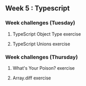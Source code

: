 ## Week 5 : Typescript

### Week challenges (Tuesday) 

1. TypeScript Object Type exercise







2. TypeScript Unions exercise


### Week challenges (Thursday)

1. What's Your Poison? exercise




2. Array.diff exercise
